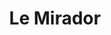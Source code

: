 ---
title: Le Mirador
phone: (408) 268-9310
website: http://www.caremgt.com/le-mirador.html
management: CA Real Estate Management Corp.
location: "San Jose"
tags: []
---